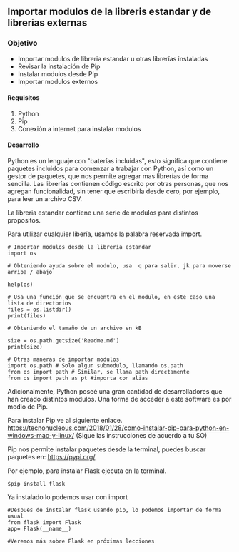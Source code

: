 

## Importar modulos de la libreris estandar y de librerias externas

### Objetivo

- Importar modulos de libreria estandar u otras librerías instaladas
- Revisar la instalación de Pip
- Instalar modulos desde Pip
- Importar modulos externos

#### Requisitos

1. Python
2. Pip 
3. Conexión a internet para instalar modulos

#### Desarrollo

Python es un lenguaje con "baterías incluidas", esto significa que contiene paquetes incluidos para comenzar a trabajar con Python, así como un gestor de paquetes, que nos permite agregar mas librerías de forma sencilla. Las librerías contienen código escrito por otras personas, que nos agregan funcionalidad, sin tener que escribirla desde cero, por ejemplo, para leer un archivo CSV.

La libreria estandar contiene una serie de modulos para distintos propositos.

Para utilizar cualquier libería, usamos la palabra reservada import.

```
# Importar modulos desde la libreria estandar
import os 

# Obteniendo ayuda sobre el modulo, usa  q para salir, jk para moverse arriba / abajo

help(os)

# Usa una función que se encuentra en el modulo, en este caso una lista de directorios
files = os.listdir()
print(files)

# Obteniendo el tamaño de un archivo en kB   

size = os.path.getsize('Readme.md')
print(size)

# Otras maneras de importar modulos
import os.path # Solo algun submodulo, llamando os.path
from os import path # Similar, se llama path directamente
from os import path as pt #importa con alias
```
Adicionalmente, Python poseé una gran cantidad de desarrolladores que han creado distintos modulos. Una forma de acceder a este software es por medio de Pip.

Para instalar Pip ve al siguiente enlace.
https://tecnonucleous.com/2018/01/28/como-instalar-pip-para-python-en-windows-mac-y-linux/
(Sigue las instrucciones de acuerdo a tu SO)

Pip nos permite instalar paquetes desde la terminal, puedes buscar paquetes en: https://pypi.org/

Por ejemplo, para instalar Flask ejecuta en la terminal.
```
$pip install flask
```
Ya instalado lo podemos usar con import 
```
#Despues de instalar flask usando pip, lo podemos importar de forma usual
from flask import Flask
app= Flask(__name__)

#Veremos más sobre Flask en próximas lecciones

```
